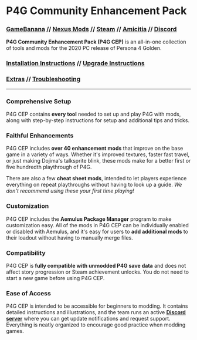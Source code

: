 ﻿
# P4G Community Enhancement Pack
### [GameBanana](https://gamebanana.com/gamefiles/12882) // [Nexus Mods](https://www.nexusmods.com/persona4golden/mods/11?tab=files) // [Steam](https://steamcommunity.com/sharedfiles/filedetails/?id=2234676152) // [Amicitia](https://amicitia.github.io/post/p4g-community-enhancement-pack) // [Discord](https://discord.gg/aZkkqnw)

**P4G Community Enhancement Pack (P4G CEP)** is an all-in-one collection of tools and mods for the 2020 PC release of Persona 4 Golden.

### [Installation Instructions](docs/02_getting_started.md) // [Upgrade Instructions](docs/upgrade.md)
### [Extras](docs/extras.md) // [Troubleshooting](docs/troubleshooting.md)

---

### Comprehensive Setup
P4G CEP contains **every tool** needed to set up and play P4G with mods, along with step-by-step instructions for setup and additional tips and tricks.

### Faithful Enhancements
P4G CEP includes **over 40 enhancement mods** that improve on the base game in a variety of ways. Whether it's improved textures, faster fast travel, or just making Dojima's talksprite blink, these mods make for a better first or five hundredth playthrough of P4G.

There are also a few **cheat sheet mods**, intended to let players experience everything on repeat playthroughs without having to look up a guide. *We don't recommend using these your first time playing!*

### Customization
P4G CEP includes the **Aemulus Package Manager** program to make customization easy. All of the mods in P4G CEP can be individually enabled or disabled with Aemulus, and it's easy for users to **add additional mods** to their loadout without having to manually merge files.

### Compatibility
P4G CEP is **fully compatible with unmodded P4G save data** and does not affect story progression or Steam achievement unlocks. You do not need to start a new game before using P4G CEP.

### Ease of Access
P4G CEP is intended to be accessible for beginners to modding. It contains detailed instructions and illustrations, and the team runs an active **[Discord server](https://discord.gg/aZkkqnw)** where you can get update notifications and request support. Everything is neatly organized to encourage good practice when modding games.
